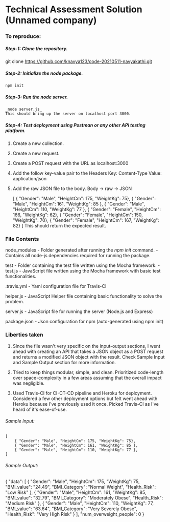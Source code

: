 # Technical Assessment Solution (Unnamed company)

### To reproduce:
##### Step-1: Clone the repository.
git clone https://github.com/knavya123/code-20210511-navyakathi.git
##### Step-2: Initialize the node package.  
	npm init 
##### Step-3: Run the node server.
	_node server.js_
	This should bring up the server on localhost port 3000.
##### Step-4: Test deployment using Postman or any other API testing platform.
1. Create a new collection.
2. Create a new request.
3. Create a POST request with the URL as localhost:3000
4. Add the follow key-value pair to the Headers
	Key: Content-Type
	Value: application/json
5. Add the raw JSON file to the body.
	Body -> raw -> JSON

	[
		{ "Gender": "Male", "HeightCm": 175, "WeightKg": 75}, 
		{ "Gender": "Male", "HeightCm": 161, "WeightKg": 85 }, 
		{ "Gender": "Male", "HeightCm": 110, "WeightKg": 77 }, 
		{ "Gender": "Female", "HeightCm": 166, "WeightKg": 62}, 
		{ "Gender": "Female", "HeightCm": 150, "WeightKg": 70}, 
		{ "Gender": "Female", "HeightCm": 167, "WeightKg": 82}
	]
	This should return the expected result.

### File Contents
node_modules
	- Folder generated after running the _npm init_ command. 
	- Contains all node-js dependencies required for running the package.

test
	- Folder containing the test file written using the Mocha framework.
	- test.js
		- JavaScript file written using the Mocha framework with basic test functionalities.

.travis.yml
	- Yaml configuration file for Travis-CI

helper.js
	- JavaScript Helper file containing basic functionality to solve the problem.

server.js
	- JavaScript file for running the server (Node.js and Express)

package.json
	- Json configuration for npm (auto-generated using npm init)

### Liberties taken
1. Since the file wasn't very specific on the input-output sections, I went ahead with creating an API that takes a JSON object as a POST request and returns a modified JSON object with the result.
Check Sample Input and Sample Output section for more information.

2. Tried to keep things modular, simple, and clean. Prioritized code-length over space-complexity in a few areas assuming that the overall impact was negligible.  

3. Used Travis-CI for CI-CT-CD pipeline and Heroku for deployment. 
Considered a few other deployment options but felt went ahead with Heroku because I've previously used it once.
Picked Travis-CI as I've heard of it's ease-of-use.

###### Sample Input:
	[
		{ "Gender": "Male", "HeightCm": 175, "WeightKg": 75}, 
		{ "Gender": "Male", "HeightCm": 161, "WeightKg": 85 }, 
		{ "Gender": "Male", "HeightCm": 110, "WeightKg": 77 }, 
	]
###### Sample Output:
{
    "data": [
        {
            "Gender": "Male",
            "HeightCm": 175,
            "WeightKg": 75,
            "BMI_value": "24.49",
            "BMI_Category": "Normal Weight",
            "Health_Risk": "Low Risk"
        },
        {
            "Gender": "Male",
            "HeightCm": 161,
            "WeightKg": 85,
            "BMI_value": "32.79",
            "BMI_Category": "Moderately Obese",
            "Health_Risk": "Medium Risk"
        },
        {
            "Gender": "Male",
            "HeightCm": 110,
            "WeightKg": 77,
            "BMI_value": "63.64",
            "BMI_Category": "Very Severely Obese",
            "Health_Risk": "Very High Risk"
        }
    ],
    "num_overweight_people": 0
}
